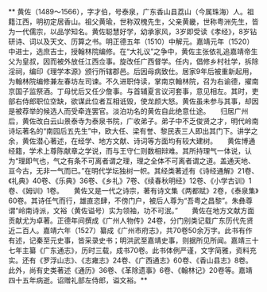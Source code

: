 **    黄佐（1489～1566），字才伯，号泰泉，广东香山县荔山（今属珠海）人。祖籍江西，明初定居香山。祖父黄瑜，世称双槐先生，父亲黄畿，世称粤洲先生，皆为一代儒宗，以品学知名。黄佐聪慧好学，幼承家风，3岁即受读《孝经》，8岁钻研诗、词以及天文、历算之书。明正德五年（1510）中解元。嘉靖元年（1520）中进士，选庶吉士，授翰林院编修。在“大礼议”之争中，黄佐主张依礼追嘉靖帝生父为皇叔，因而被外放任江西佥事。旋改任广西督学。任内，倡修乡村社学，拆除淫祠，编印《理学本源》颁行所辖郡邑。后因母病致仕。居家9年后被重新起用，为翰林院编修兼左春坊左司谏。不久进职侍读，掌南京翰林院，召为右谕德，擢南京国子监祭酒。丁母忧后又任少詹事。与首辅夏言议河套事，意见相左。其时，吏部右侍郎职位空缺，欲谋此位者互相诋毁，使龙颜大怒。黄佐虽未参与其事，却因是被荐举的候选人而受牵连罢官。淡泊功名的黄佐自此绝意仕途。　　归居广州后，黄佐改白云山景泰寺为泰泉书院，广收弟子。弟子中不乏俊贤之才，明代岭南诗坛著名的“南园后五先生”中，欧大任、梁有誉、黎民表三人即出其门下。讲学之余，黄佐潜心著述，在经学、地方文献、诗词等方面均有较大建树。　　黄佐博通经籍，学术上尊陈献章之学说，而与王守仁则数相辩难。其所持理气一体说，认为“理即气也，气之有条不可离者谓之理，理之全体不可离者谓之道。盖通天地、亘今古，无非一气而已。”在明代学坛独树一帜。其经类著述有《诗经通解》21卷、《礼典》40卷、《乐典》36卷、《乡礼》7卷、《续春秋明经》12卷、《小学古训》1卷、《姆训》1卷。　　黄佐又是一代之诗宗，著有诗文集《两都赋》2卷，《泰泉集》60卷。其诗任气而行，雄直恣肆，不傍门户，被后人尊为“吾粤之昌黎”。朱彝尊谓“岭南诗派，文裕（黄佐谥号）实为领袖，功不可泯。”　　黄佐在地方文献方面贡献尤为卓著。正德年间撰成《广州人物传》24卷，分门别类记载广东历代先贤近二百人。嘉靖六年（1527）纂成《广州市府志》，共70卷50余万字。此书有作有述，记秦至元史事，皆采录史书；明洪武至嘉靖史事，则据所见所闻。嘉靖三十七年主纂《广东通志》，历时三载，成书70卷。此书体例严谨，文字简雅，资料充实。还有《罗浮山志》、《志雍志》24卷、《广西通志》60卷、《香山县志》8卷。此外，尚有史类著述《通历》36卷、《革除遗事》6卷、《翰林记》20卷等。嘉靖四十五年病逝。诏赠礼部左侍郎，谥文裕。**